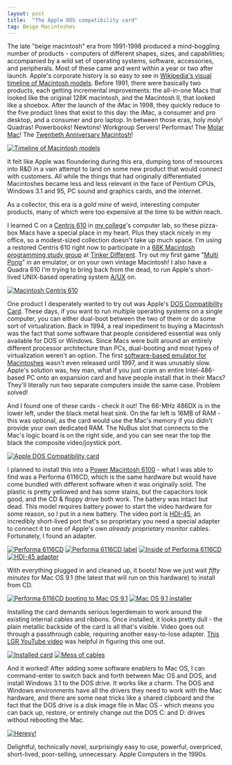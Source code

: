 ```yaml
---
layout: post
title:  "The Apple DOS compatibility card"
tag: Beige Macintoshes
---
```


The late "beige macintosh" era from 1991-1998 produced a mind-boggling number of products - computers of different shapes, sizes, and capabilities; accompanied by a wild set of operating systems, software, accessories, and peripherals. Most of these came and went within a year or two after launch. Apple's corporate history is so easy to see in [Wikipedia's visual timeline of Macintosh models](https://en.wikipedia.org/wiki/List_of_Mac_models#Timeline). Before 1991, there were basically two products, each getting incremental improvements: the all-in-one Macs that looked like the original 128K macintosh, and the Macintosh II, that looked like a shoebox. After the launch of the iMac in 1998, they quickly reduce to the five product lines that exist to this day: the iMac, a consumer and pro desktop, and a consumer and pro laptop. In between those eras, holy moly! Quadras! Powerbooks! Newtons! Workgroup Servers! Performas! The [Molar Mac](https://happymacs.wordpress.com/2016/12/06/the-power-mac-g3-all-in-one-molar-mac/)! The [Twentieth Anniversary Macintosh](https://en.wikipedia.org/wiki/Twentieth_Anniversary_Macintosh)!

[![Timeline of Macintosh models](/assets/images/beigemacs/t/macintosh-timeline-small.png)](https://en.wikipedia.org/wiki/List_of_Mac_models#Timeline)

It felt like Apple was floundering during this era, dumping tons of resources into R&D in a vain attempt to land on some new product that would connect with customers. All while the things that had originally differentiated Macintoshes became less and less relevant in the face of Pentium CPUs, Windows 3.1 and 95, PC sound and graphics cards, and the internet.

As a collector, this era is a *gold mine* of weird, interesting computer products, many of which were too expensive at the time to be within reach.

I learned C on a [Centris 610](https://en.wikipedia.org/wiki/Macintosh_Quadra_610) in [my college](https://www.grinnell.edu/)'s computer lab, so these pizza-box Macs have a special place in my heart. Plus they stack nicely in my office, so a modest-sized collection doesn't take up much space. I'm using a restored Centris 610 right now to participate in a [68K Macintosh programming study group](https://tinkerdifferent.com/threads/idea-macintosh-68k-programming-study-group.1681/) at [Tinker Different](https://tinkerdifferent.com/). Try out my first game "[Multi Pong](https://github.com/jcgraybill/multipong/releases/tag/1.0-beta.2)" in an emulator, or on your own vintage Macintosh! I also have a Quadra 610 I'm trying to bring back from the dead, to run Apple's short-lived UNIX-based operating system [A/UX](https://en.wikipedia.org/wiki/A/UX) on.

[![Macintosh Centris 610](/assets/images/beigemacs/t/IMG_7820.jpeg)](/assets/images/beigemacs/IMG_7820.jpeg)

One product I desperately wanted to try out was Apple's [DOS Compatibility Card](https://www.edibleapple.com/2009/12/09/blast-from-the-past-a-look-back-at-apples-dos-compatibility-cards/). These days, if you want to run multiple operating systems on a single computer, you can either dual-boot between the two of them or do some sort of virtualization. Back in 1994, a real impediment to buying a Macintosh was the fact that some software that people considered essential was only available for DOS or Windows. Since Macs were built around an entirely different processor architecture than PCs, dual-booting and most types of virtualization weren't an option. The first [software-based emulator for Macintoshes](https://en.wikipedia.org/wiki/Windows_Virtual_PC#Virtual_PC_by_Connectix) wasn't even released until 1997, and it was unusably slow. Apple's solution was, hey man, what if you just cram an entire Intel-486-based PC onto an expansion card and have people install that in their Macs? They'll literally run two separate computers inside the same case. Problem solved!

And I found one of these cards - check it out! The 66-MHz 486DX is in the lower left, under the black metal heat sink. On the far left is 16MB of RAM - this was optional, as the card would use the Mac's memory if you didn't provide your own dedicated RAM. The NuBus slot that connects to the Mac's logic board is on the right side, and you can see near the top the black the composite video/joystick port. 

[![Apple DOS Compatibility card](/assets/images/beigemacs/t/IMG_8016.jpeg)](/assets/images/beigemacs/IMG_8016.jpeg)

I planned to install this into a [Power Macintosh 6100](https://en.wikipedia.org/wiki/Power_Macintosh_6100) - what I was able to find was a Performa 6116CD, which is the same hardware but would have come bundled with different software when it was originally sold. The plastic is pretty yellowed and has some stains, but the capacitors look good, and the CD & floppy drive both work. The battery was intact but dead. This model requires battery power to start the video hardware for some reason, so I put in a new battery. The video port is [HDI-45](https://en.wikipedia.org/wiki/HDI-45_connector), an incredibly short-lived port that's so proprietary you need a special adapter to connect it to one of Apple's own *already proprietary* monitor cables. Fortunately, I found an adapter.

[![Performa 6116CD](/assets/images/beigemacs/t/IMG_8017.jpeg)](/assets/images/beigemacs/IMG_8017.jpeg) [![Performa 6116CD label](/assets/images/beigemacs/t/IMG_8018.jpeg)](/assets/images/beigemacs/IMG_8018.jpeg) [![Inside of Performa 6116CD](/assets/images/beigemacs/t/IMG_8019.jpeg)](/assets/images/beigemacs/IMG_8019.jpeg) [![HDI-45 adapter](/assets/images/beigemacs/t/IMG_8020.jpeg)](/assets/images/beigemacs/IMG_8020.jpeg)

With everything plugged in and cleaned up, it boots! Now we just wait *fifty minutes* for Mac OS 9.1 (the latest that will run on this hardware) to install from CD.

[![Performa 6116CD booting to Mac OS 9.1](/assets/images/beigemacs/t/IMG_8021.jpeg)](/assets/images/beigemacs/IMG_8021.jpeg) [![Mac OS 9.1 installer](/assets/images/beigemacs/t/IMG_8022.jpeg)](/assets/images/beigemacs/IMG_8022.jpeg)

Installing the card demands serious legerdemain to work around the existing internal cables and ribbons. Once installed, it looks pretty dull - the plain metallic backside of the card is all that's visible. Video goes out through a passthrough cable, requiring another easy-to-lose adapter. [This LGR YouTube video](https://www.youtube.com/watch?v=9UclHrIIaYA) was helpful in figuring this one out.

[![Installed card](/assets/images/beigemacs/t/IMG_8023.jpeg)](/assets/images/beigemacs/IMG_8023.jpeg) [![Mess of cables](/assets/images/beigemacs/t/IMG_8024.jpeg)](/assets/images/beigemacs/IMG_8024.jpeg)

And it worked! After adding some software enablers to Mac OS, I can command-enter to switch back and forth between Mac OS and DOS, and install Windows 3.1 to the DOS drive. It works like a charm. The DOS and Windows environments have all the drivers they need to work with the Mac hardware, and there are some neat tricks like a shared clipboard and the fact that the DOS drive is a disk image file in Mac OS - which means you can back up, restore, or entirely change out the DOS C: and D: drives without rebooting the Mac.

[![Heresy!](/assets/images/beigemacs/t/IMG_8066.jpeg)](/assets/images/beigemacs/IMG_8066.jpeg)

Delightful, technically novel, surprisingly easy to use, powerful, overpriced, short-lived, poor-selling, unnecessary. Apple Computers in the 1990s.